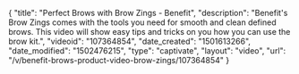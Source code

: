 {
    "title": "Perfect Brows with Brow Zings - Benefit",
    "description": "Benefit's Brow Zings comes with the tools you need for smooth and clean defined brows. This video will show easy tips and tricks on you how you can use the brow kit.",
    "videoid": "107364854",
    "date_created": "1501613266",
    "date_modified": "1502476215",
    "type": "captivate",
    "layout": "video",
    "url": "\/v\/benefit-brows-product-video-brow-zings\/107364854"
}